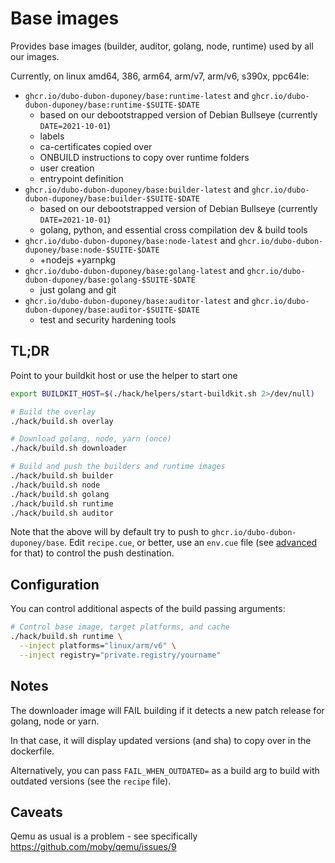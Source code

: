 # Base images

Provides base images (builder, auditor, golang, node, runtime) used by all our images.

Currently, on linux amd64, 386, arm64, arm/v7, arm/v6, s390x, ppc64le:

* `ghcr.io/dubo-dubon-duponey/base:runtime-latest` and `ghcr.io/dubo-dubon-duponey/base:runtime-$SUITE-$DATE`
  * based on our debootstrapped version of Debian Bullseye (currently `DATE=2021-10-01`)
  * labels
  * ca-certificates copied over
  * ONBUILD instructions to copy over runtime folders
  * user creation
  * entrypoint definition
* `ghcr.io/dubo-dubon-duponey/base:builder-latest` and `ghcr.io/dubo-dubon-duponey/base:builder-$SUITE-$DATE`
  * based on our debootstrapped version of Debian Bullseye (currently `DATE=2021-10-01`)
  * golang, python, and essential cross compilation dev & build tools
* `ghcr.io/dubo-dubon-duponey/base:node-latest` and `ghcr.io/dubo-dubon-duponey/base:node-$SUITE-$DATE`
  * +nodejs +yarnpkg
* `ghcr.io/dubo-dubon-duponey/base:golang-latest` and `ghcr.io/dubo-dubon-duponey/base:golang-$SUITE-$DATE`
  * just golang and git
* `ghcr.io/dubo-dubon-duponey/base:auditor-latest` and `ghcr.io/dubo-dubon-duponey/base:auditor-$SUITE-$DATE`
  * test and security hardening tools

## TL;DR

Point to your buildkit host or use the helper to start one

```bash
export BUILDKIT_HOST=$(./hack/helpers/start-buildkit.sh 2>/dev/null)
```

```bash
# Build the overlay
./hack/build.sh overlay

# Download golang, node, yarn (once)
./hack/build.sh downloader

# Build and push the builders and runtime images
./hack/build.sh builder
./hack/build.sh node
./hack/build.sh golang
./hack/build.sh runtime
./hack/build.sh auditor
```

Note that the above will by default try to push to `ghcr.io/dubo-dubon-duponey/base`.
Edit `recipe.cue`, or better, use an `env.cue` file (see [advanced](ADVANCED.md) for that) to control
the push destination.

## Configuration

You can control additional aspects of the build passing arguments:

```bash
# Control base image, target platforms, and cache
./hack/build.sh runtime \
  --inject platforms="linux/arm/v6" \
  --inject registry="private.registry/yourname"
```

## Notes

The downloader image will FAIL building if it detects a new patch release for golang, node or yarn.

In that case, it will display updated versions (and sha) to copy over in the dockerfile.

Alternatively, you can pass `FAIL_WHEN_OUTDATED=` as a build arg to build with outdated versions (see the `recipe` file).

## Caveats

Qemu as usual is a problem - see specifically https://github.com/moby/qemu/issues/9
